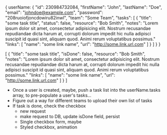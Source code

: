 <!-- user object model -->

{
    userName: {
        "id": 230984732084,
        "firstName": "John", 
        "lastName": "Doe",
        "email": "johndoe@example.com",
        "password": "208ruoiofjoncdowiru82inwl",
        "team": "Some Team",
        "tasks": [
            {
                "title": "some task title",
                "status": false,
                "resource": "Bob Smith",
                "notes": "Lorem ipsum dolor sit amet, consectetur adipisicing elit. Nostrum recusandae repudiandae dicta harum at, corrupti dolorum impedit hic nulla adipisci suscipit id quasi sint, aliquam quod. Animi rerum voluptatibus possimus."
                "links": [
                    "name": "some link name",
                    "url": "http://some.link.url.com"
                ]
            }
        ]
    }
}


<!-- Task list object model -->

[
    {
        "title": "some task title",
        "isDone": false,
        "resource": "Bob Smith",
        "notes": "Lorem ipsum dolor sit amet, consectetur adipisicing elit. Nostrum recusandae repudiandae dicta harum at, corrupti dolorum impedit hic nulla adipisci suscipit id quasi sint, aliquam quod. Animi rerum voluptatibus possimus."
        "links": [
            "name": "some link name",
            "url": "http://some.link.url.com"
        ]
    }
]

<!-- Ideas -->
- Once a user is created, maybe, push a task list into the userName.tasks array, to pre-populate a user's tasks...
- Figure out a way for different teams to upload their own list of tasks
- If task is done, check the checkbox
  - new request
  - make request to DB, update isDone field, persist
  - Single checkbox form, maybe
  - Styled checkbox, animation
